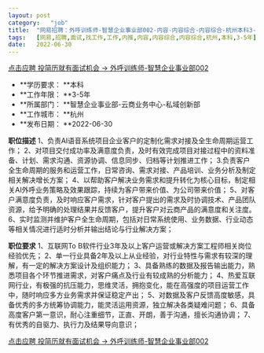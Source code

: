 ```yaml
---
layout:	post
category:	"job"
title:	"网易招聘：外呼训练师-智慧企业事业部002-内容-内容综合-内容综合-杭州本科3-5年"
tags:	[网易,招聘,面试,找工作,工作,内推,内容,内容综合,内容综合,杭州,本科,3-5年]
date:	2022-06-30
---
```


[点击应聘 投简历就有面试机会 -> 外呼训练师-智慧企业事业部002](http://mobile.bole.netease.com/bole/boleDetail?id=34356&employeeId=346f03c3cda5f04c&key=all)



- **学历要求： **本科
- **工作年限： **3-5年
- **所属部门： **智慧企业事业部-云商业务中心-私域创新部
- **工作城市： **杭州
- **发布日期： **2022-06-30



**职位描述**
1、负责AI语音系统项目企业客户的定制化需求对接及全生命周期运营工作；
2、对项目交付成功率及满意度负责，及时有效完成项目对接过程中的资料准备、计划、需求沟通、资源协调、信息同步、归档等计划推进工作；
3.负责客户全生命周期的服务和运营工作，日常咨询、需求对接、产品培训、业务分析及制定相关解决增长方案；
4、以帮助客户解决业务需求和提升转化为核心目标，制定相关AI外呼业务策略及效果跟踪，持续为客户带来价值、为公司带来价值；
5、对客户满意度负责，及时响应客户需求，针对客户提出的需求及时协调技术、产品团队资源，给予明确的处理结果并反馈客户，提升客户对云商产品的满意度和关注度。
6、实时监测并维护客户全生命周期，包括对日常系统使用、业务数据、行业动态等相关情况进行适时分析并输出结论与行业解决方案；







**职位要求**
1、互联网To B软件行业3年及以上客户运营或解决方案工程师相关岗位经验优先；
2、单一行业具备2年及以上从业经验，对行业特性与需求有较深的理解，有一定的解决方案设计及组织能力；
3、具备熟练的数据及报告输出能力，熟悉项目各个环节推进需求，对客户痛点及行业有较成熟的分析能力；
4、热爱互联网行业，有极强的抗压能力，思维灵活，拥抱变化，能在高强度的项目运营工作中，随时响应多方业务需求并保证稳定产出；
5、对数据及客户反馈高度敏感，具备优秀的多方统筹协调能力，能灵活运用资源，独立解决各类疑难问题；
6、具备高度客户第一意识，耐心注重细节，正直、开朗，善于沟通，擅长沟通协调；
7、有优秀的自驱力、执行力及结果导向意识；



[点击应聘 投简历就有面试机会 -> 外呼训练师-智慧企业事业部002](http://mobile.bole.netease.com/bole/boleDetail?id=34356&employeeId=346f03c3cda5f04c&key=all)
